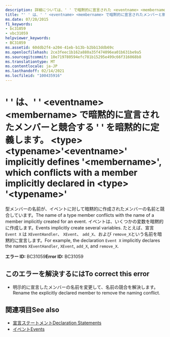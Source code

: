 ```yaml
---
description: 詳細については、' ' で暗黙的に宣言された <eventname> <membername> メンバーと競合する ' ' を暗黙的に定義する ' ' を参照してください <type> 。 <typename>
title: "' ' は、' ' <eventname> <membername> で暗黙的に宣言されたメンバーと競合する ' ' を暗黙的に定義します。 <type> <typename>"
ms.date: 07/20/2015
f1_keywords:
- bc31059
- vbc31059
helpviewer_keywords:
- BC31059
ms.assetid: 60ddb2f4-a204-41eb-b13b-b2bb13ddb69c
ms.openlocfilehash: 2ce3feec1b162a880a35f474096ea01b631be9a5
ms.sourcegitcommit: 10e719780594efc781b15295e499c66f316068b8
ms.translationtype: MT
ms.contentlocale: ja-JP
ms.lasthandoff: 02/14/2021
ms.locfileid: "100435916"
---
```

# <a name="eventname-implicitly-defines-membername-which-conflicts-with-a-member-implicitly-declared-in-type-typename"></a><span data-ttu-id="98c5a-103">' ' は、' ' \<eventname> \<membername> で暗黙的に宣言されたメンバーと競合する ' ' を暗黙的に定義します。 \<type> \<typename></span><span class="sxs-lookup"><span data-stu-id="98c5a-103">'\<eventname>' implicitly defines '\<membername>', which conflicts with a member implicitly declared in \<type> '\<typename>'</span></span>

<span data-ttu-id="98c5a-104">型メンバーの名前が、イベントに対して暗黙的に作成されたメンバーの名前と競合しています。</span><span class="sxs-lookup"><span data-stu-id="98c5a-104">The name of a type member conflicts with the name of a member implicitly created for an event.</span></span> <span data-ttu-id="98c5a-105">イベントは、いくつかの変数を暗黙的に作成します。</span><span class="sxs-lookup"><span data-stu-id="98c5a-105">Events implicitly create several variables.</span></span> <span data-ttu-id="98c5a-106">たとえば、宣言 `Event X` は `XEventHandler`、 `XEvent`、 `add_X`、および `remove_X`という名前を暗黙的に宣言します。</span><span class="sxs-lookup"><span data-stu-id="98c5a-106">For example, the declaration `Event X` implicitly declares the names `XEventHandler`, `XEvent`, `add_X`, and `remove_X`.</span></span>

<span data-ttu-id="98c5a-107">**エラー ID:** BC31059</span><span class="sxs-lookup"><span data-stu-id="98c5a-107">**Error ID:** BC31059</span></span>

## <a name="to-correct-this-error"></a><span data-ttu-id="98c5a-108">このエラーを解決するには</span><span class="sxs-lookup"><span data-stu-id="98c5a-108">To correct this error</span></span>

- <span data-ttu-id="98c5a-109">明示的に宣言したメンバーの名前を変更して、名前の競合を解決します。</span><span class="sxs-lookup"><span data-stu-id="98c5a-109">Rename the explicitly declared member to remove the naming conflict.</span></span>

## <a name="see-also"></a><span data-ttu-id="98c5a-110">関連項目</span><span class="sxs-lookup"><span data-stu-id="98c5a-110">See also</span></span>

- [<span data-ttu-id="98c5a-111">宣言ステートメント</span><span class="sxs-lookup"><span data-stu-id="98c5a-111">Declaration Statements</span></span>](../programming-guide/language-features/statements.md#declaration-statements)
- [<span data-ttu-id="98c5a-112">イベント</span><span class="sxs-lookup"><span data-stu-id="98c5a-112">Events</span></span>](../programming-guide/language-features/events/index.md)
